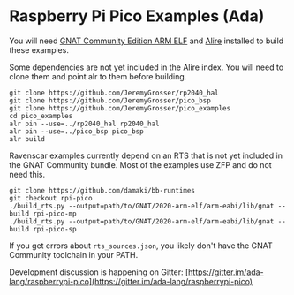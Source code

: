# Raspberry Pi Pico Examples (Ada)

You will need [GNAT Community Edition ARM ELF](https://www.adacore.com/download) and [Alire](https://alire.ada.dev/) installed to build these examples.

Some dependencies are not yet included in the Alire index. You will need to clone them and point alr to them before building.

    git clone https://github.com/JeremyGrosser/rp2040_hal
    git clone https://github.com/JeremyGrosser/pico_bsp
    git clone https://github.com/JeremyGrosser/pico_examples
    cd pico_examples
    alr pin --use=../rp2040_hal rp2040_hal
    alr pin --use=../pico_bsp pico_bsp
    alr build

Ravenscar examples currently depend on an RTS that is not yet included in the GNAT Community bundle. Most of the examples use ZFP and do not need this.

    git clone https://github.com/damaki/bb-runtimes
    git checkout rpi-pico
    ./build_rts.py --output=path/to/GNAT/2020-arm-elf/arm-eabi/lib/gnat --build rpi-pico-mp
    ./build_rts.py --output=path/to/GNAT/2020-arm-elf/arm-eabi/lib/gnat --build rpi-pico-sp

If you get errors about `rts_sources.json`, you likely don't have the GNAT Community toolchain in your PATH.

Development discussion is happening on Gitter: [https://gitter.im/ada-lang/raspberrypi-pico](https://gitter.im/ada-lang/raspberrypi-pico)
